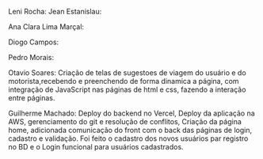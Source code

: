 Leni Rocha: 
Jean Estanislau: 

Ana Clara Lima Marçal: 

Diogo Campos: 

Pedro Morais: 

Otavio Soares: Criação de telas de sugestoes de viagem do usuário e do motorista,recebendo e preenchendo de forma dinamica a página, com integração de JavaScript nas páginas de html e css, fazendo a interação entre páginas.

Guilherme Machado: Deploy do backend no Vercel, Deploy da aplicação na AWS, gerenciamento do git e resolução de conflitos, Criação da página home, adicionada comunicação do front com o back das páginas de login, cadastro e validação. Foi feito o cadastro dos novos usuários par registro no BD e o Login funcional para usuários cadastrados.
